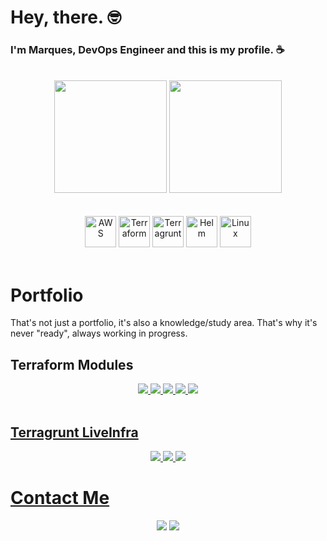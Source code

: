 # Hey, there. 🤓

### I'm Marques, DevOps Engineer and this is my profile. ☕

<div align="center"><br>
  <img height="180em" src="https://github-readme-stats.vercel.app/api?username=marquesmateus93&show_icons=true&rank_icon=github&theme=dark"/>
  <img height="180em" src="https://github-readme-stats.vercel.app/api/top-langs/?username=marquesmateus93&theme=dark&layout=donut)](https://github.com/anuraghazra/github-readme-stats)"/>
</div><br>

<div align="center"><br>
  <img src="https://github.com/marquesmateus93/marquesmateus93/assets/5325106/d6cb9074-1cf2-40ad-a447-231f01e932b0" alt="AWS" width="50" height="50">
  <img src="https://github.com/marquesmateus93/marquesmateus93/assets/5325106/9380daa4-bc0d-4620-9fd2-29268d399ed3" alt="Terraform" width="50" height="50">
  <img src="https://github.com/marquesmateus93/marquesmateus93/assets/5325106/de026ee0-68e9-4258-9a81-ae3b91414c56" alt="Terragrunt" width="50" height="50">
  <img src="https://github.com/marquesmateus93/marquesmateus93/assets/5325106/604fc329-d9e1-4661-87a4-fddb1dbfb438" alt="Helm" width="50" height="50">
  <img src="https://github.com/marquesmateus93/marquesmateus93/assets/5325106/c5ef1717-8883-4e1e-b9e6-af88f05829be" alt="Linux" width="50" height="50">
</div><br>
  
# Portfolio
That's not just a portfolio, it's also a knowledge/study area. That's why it's never "ready", always working in progress.

## Terraform Modules

<div align="center">
  <a href="https://github.com/marquesmateus93/terraform-vpc"> <img src="https://github-readme-stats.vercel.app/api/pin/?username=marquesmateus93&repo=terraform-vpc&show_owner=true&theme=dark"/>
  <a href="https://github.com/marquesmateus93/terraform-app-demo"> <img src="https://github-readme-stats.vercel.app/api/pin/?username=marquesmateus93&repo=terraform-app-demo&show_owner=true&theme=dark"/>
  <a href="https://github.com/marquesmateus93/terraform-rds"> <img src="https://github-readme-stats.vercel.app/api/pin/?username=marquesmateus93&repo=terraform-rds&show_owner=true&theme=dark"/>
  <a href="https://github.com/marquesmateus93/terraform-tags"> <img src="https://github-readme-stats.vercel.app/api/pin/?username=marquesmateus93&repo=terraform-tags&show_owner=true&theme=dark"/>
  <a href="https://github.com/marquesmateus93/terraform-eks"> <img src="https://github-readme-stats.vercel.app/api/pin/?username=marquesmateus93&repo=terraform-eks&show_owner=true&theme=dark"/>
</div><br/>

## Terragrunt LiveInfra

<div align="center">
  <a href="https://github.com/marquesmateus93/terragrunt-vpc"> <img src="https://github-readme-stats.vercel.app/api/pin/?username=marquesmateus93&repo=terragrunt-vpc&show_owner=true&theme=dark"/>
  <a href="https://github.com/marquesmateus93/terragrunt-app-demo"> <img src="https://github-readme-stats.vercel.app/api/pin/?username=marquesmateus93&repo=terragrunt-app-demo&show_owner=true&theme=dark"/>
  <a href="https://github.com/marquesmateus93/terragrunt-eks"> <img src="https://github-readme-stats.vercel.app/api/pin/?username=marquesmateus93&repo=terragrunt-eks&show_owner=true&theme=dark"/>
</div>

# Contact Me

<div align="center">
  <a href="https://www.linkedin.com/in/mateus-marques-2832b7161" target="_blank"> <img src="https://img.shields.io/badge/LinkedIn-0077B5?style=for-the-badge&logo=linkedin&logoColor=white" target="_blank"></a>
  <a href="mailto:marquesmateus@outlook.com target="_blank"> <img src="https://img.shields.io/badge/Microsoft_Outlook-0078D4?style=for-the-badge&logo=microsoft-outlook&logoColor=white" target="_blank"></a>
</div>
